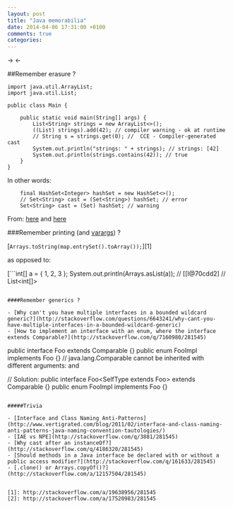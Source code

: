 ```yaml
---
layout: post
title: "Java memorabilia"
date: 2014-04-06 17:31:00 +0100
comments: true
categories:
---
```


->  <-

##Remember erasure ?

	import java.util.ArrayList;
	import java.util.List;

	public class Main {

		public static void main(String[] args) {
			List<String> strings = new ArrayList<>();
			((List) strings).add(42); // compiler warning - ok at runtime
			// String s = strings.get(0); //  CCE - Compiler-generated cast
			System.out.println("strings: " + strings); // strings: [42]
			System.out.println(strings.contains(42)); // true
		}
	}

In other words:

		final HashSet<Integer> hashSet = new HashSet<>();
		// Set<String> cast = (Set<String>) hashSet; // error
		Set<String> cast = (Set) hashSet; // warning

From: [here](http://stackoverflow.com/questions/19610569/android-sharedpreferences-null-keys-values-and-sets-corner-cases)
and [here](http://books.google.gr/books?id=ka2VUBqHiWkC&pg=PA144&lpg=PA144&source=bl&ots=yYKmRmr5Q3&sig=HESfg8Y3UaprOvN7GyF1XYN-DW8&hl=en&sa=X&ei=0Pe6UunkBMavygPz64CAAw&redir_esc=y#v=onepage&q&f=false)

<!-- more -->
###Remember printing (and [varargs](http://stackoverflow.com/questions/2925153/can-i-pass-an-array-as-arguments-to-a-method-with-variable-arguments-in-java/2926653#2926653)) ?

[```Arrays.toString(map.entrySet().toArray());```][1]

as opposed to:

[```int[] a = { 1, 2, 3 };
System.out.println(Arrays.asList(a)); // \[\[I@70cdd2\] // List<int[]>
```][2]

####Remember generics ?

- [Why can't you have multiple interfaces in a bounded wildcard generic?](http://stackoverflow.com/questions/6643241/why-cant-you-have-multiple-interfaces-in-a-bounded-wildcard-generic)
- [How to implement an interface with an enum, where the interface extends Comparable?](http://stackoverflow.com/q/7160980/281545)

  ```
  public interface Foo extends Comparable<Foo> {}
  public enum FooImpl implements Foo {}
  // java.lang.Comparable cannot be inherited with different arguments: <Foo> and <FooImpl>

  // Solution:
  public interface Foo<SelfType extends Foo<SelfType>> extends Comparable<SelfType> {}
  public enum FooImpl implements Foo<FooImpl> {}
  ```

#####Trivia

- [Interface and Class Naming Anti-Patterns](http://www.vertigrated.com/blog/2011/02/interface-and-class-naming-anti-patterns-java-naming-convention-tautologies/)
- [IAE vs NPE](http://stackoverflow.com/q/3881/281545)
- [Why cast after an instanceOf?](http://stackoverflow.com/q/4186320/281545)
- [Should methods in a Java interface be declared with or without a public access modifier?](http://stackoverflow.com/q/161633/281545)
- [.clone() or Arrays.copyOf()?](http://stackoverflow.com/a/12157504/281545)


[1]: http://stackoverflow.com/a/19638956/281545
[2]: http://stackoverflow.com/a/17520983/281545
